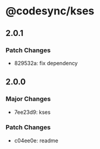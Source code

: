 # @codesync/kses

## 2.0.1

### Patch Changes

- 829532a: fix dependency

## 2.0.0

### Major Changes

- 7ee23d9: kses

### Patch Changes

- c04ee0e: readme

